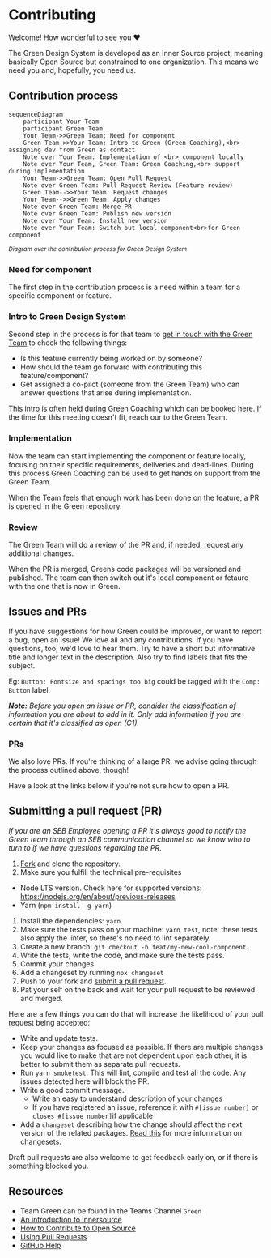 # Contributing

Welcome! How wonderful to see you ❤️

The Green Design System is developed as an Inner Source project, meaning basically Open Source but constrained to one organization. This means we need you and, hopefully, you need us.

## Contribution process

```mermaid
sequenceDiagram
    participant Your Team
    participant Green Team
    Your Team->>Green Team: Need for component
    Green Team->>Your Team: Intro to Green (Green Coaching),<br> assigning dev from Green as contact
    Note over Your Team: Implementation of <br> component locally
    Note over Your Team, Green Team: Green Coaching,<br> support during implementation
    Your Team->>Green Team: Open Pull Request
    Note over Green Team: Pull Request Review (Feature review)
    Green Team-->>Your Team: Request changes
    Your Team-->>Green Team: Apply changes
    Note over Green Team: Merge PR
    Note over Green Team: Publish new version
    Note over Your Team: Install new version
    Note over Your Team: Switch out local component<br>for Green component
```

<small>*Diagram over the contribution process for Green Design System*</small>

### Need for component

The first step in the contribution process is a need within a team for a specific component or feature.

### Intro to Green Design System

Second step in the process is for that team to [get in touch with the Green Team](https://teams.microsoft.com/l/team/19%3AR-yrtyItfX3RWEyU8WrCyVy6u-eqWxYPbY1w2O7UVPs1%40thread.tacv2/conversations?groupId=3ad3eb8f-ab23-44e6-9b61-d08fee172513&tenantId=9a8ff9e3-0e35-4620-a724-e9834dc50b51) to check the following things:

- Is this feature currently being worked on by someone?
- How should the team go forward with contributing this feature/component?
- Get assigned a co-pilot (someone from the Green Team) who can answer questions that arise during implementation.

This intro is often held during Green Coaching which can be booked [here](https://teams.microsoft.com/l/entity/0d820ecd-def2-4297-adad-78056cde7c78/_djb2_msteams_prefix_4065088102?context=%7B%22channelId%22%3A%2219%3A33f450cae2764531930c4eca19aa4c26%40thread.tacv2%22%7D&tenantId=9a8ff9e3-0e35-4620-a724-e9834dc50b51).
If the time for this meeting doesn't fit, reach our to the Green Team.

### Implementation

Now the team can start implementing the component or feature locally, focusing on their specific requirements, deliveries and dead-lines. During this process Green Coaching can be used to get hands on support from the Green Team.

When the Team feels that enough work has been done on the feature, a PR is opened in the Green repository.

### Review

The Green Team will do a review of the PR and, if needed, request any additional changes.

When the PR is merged, Greens code packages will be versioned and published. The team can then switch out it's local component or fetaure with the one that is now in Green.

## Issues and PRs

If you have suggestions for how Green could be improved, or want to report a bug, open an issue! We love all and any contributions. If you have questions, too, we'd love to hear them. Try to have a short but informative title and longer text in the description. Also try to find labels that fits the subject.

Eg: `Button: Fontsize and spacings too big` could be tagged with the `Comp: Button` label.

***Note:** Before you open an issue or PR, condider the classification of information you are about to add in it. Only add information if you are certain that it's classified as open (C1).*

### PRs

We also love PRs. If you're thinking of a large PR, we advise going through the process outlined above, though!

Have a look at the links below if you're not sure how to open a PR.

## Submitting a pull request (PR)

_If you are an SEB Employee opening a PR it's always good to notify the Green team through an SEB communication channel so we know who to turn to if we have questions regarding the PR._

1. [Fork](https://github.com/sebgroup/green/fork) and clone the repository.
1. Make sure you fulfill the technical pre-requisites

- Node LTS version. Check here for supported versions: https://nodejs.org/en/about/previous-releases
- Yarn (`npm install -g yarn`)

1. Install the dependencies: `yarn`.
1. Make sure the tests pass on your machine: `yarn test`, note: these tests also apply the linter, so there's no need to lint separately.
1. Create a new branch: `git checkout -b feat/my-new-cool-component`.
1. Write the tests, write the code, and make sure the tests pass.
1. Commit your changes
1. Add a changeset by running `npx changeset`
1. Push to your fork and [submit a pull request](https://github.com/sebgroup/green/pulls).
1. Pat your self on the back and wait for your pull request to be reviewed and merged.

Here are a few things you can do that will increase the likelihood of your pull request being accepted:

- Write and update tests.
- Keep your changes as focused as possible. If there are multiple changes you would like to make that are not dependent upon each other, it is better to submit them as separate pull requests.
- Run `yarn smoketest`. This will lint, compile and test all the code. Any issues detected here will block the PR.
- Write a good commit message.
  - Write an easy to understand description of your changes
  - If you have registered an issue, reference it with `#[issue number]` or `closes #[issue number]`if applicable
- Add a `changeset` describing how the change should affect the next version of the related packages. [Read this](https://github.com/changesets/changesets/blob/main/docs/adding-a-changeset.md) for more information on changesets.

Draft pull requests are also welcome to get feedback early on, or if there is something blocked you.

## Resources

- Team Green can be found in the Teams Channel `Green`
- [An introduction to innersource](https://resources.github.com/whitepapers/introduction-to-innersource/)
- [How to Contribute to Open Source](https://opensource.guide/how-to-contribute/)
- [Using Pull Requests](https://help.github.com/articles/about-pull-requests/)
- [GitHub Help](https://help.github.com)
